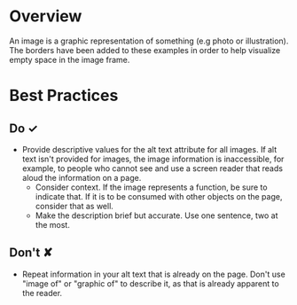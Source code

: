 # Overview
An image is a graphic representation of something (e.g photo or illustration). The borders have been added to these examples in order to help visualize empty space in the image frame.



# Best Practices

## Do &#10003;
- Provide descriptive values for the alt text attribute for all images.
If alt text isn&#39;t provided for images, the image information is inaccessible, for example, to people who cannot see and use a screen reader that reads aloud the information on a page.
  - Consider context. If the image represents a function, be sure to indicate that. If it is to be consumed with other objects on the page, consider that as well.
  - Make the description brief but accurate. Use one sentence, two at the most.


## Don't &#10008;
- Repeat information in your alt text that is already on the page. Don&#39;t use &quot;image of&quot; or &quot;graphic of&quot; to describe it, as that is already apparent to the reader.